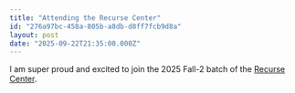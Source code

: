 ```yaml
---
title: "Attending the Recurse Center"
id: "276a97bc-458a-805b-a8db-d8ff7fcb9d8a"
layout: post
date: "2025-09-22T21:35:00.000Z"
---
```


I am super proud and excited to join the 2025 Fall-2 batch of the [Recurse Center](https://desktop-download.zulip.com/v5.12.2/Zulip-5.12.2-arm64.dmg).

